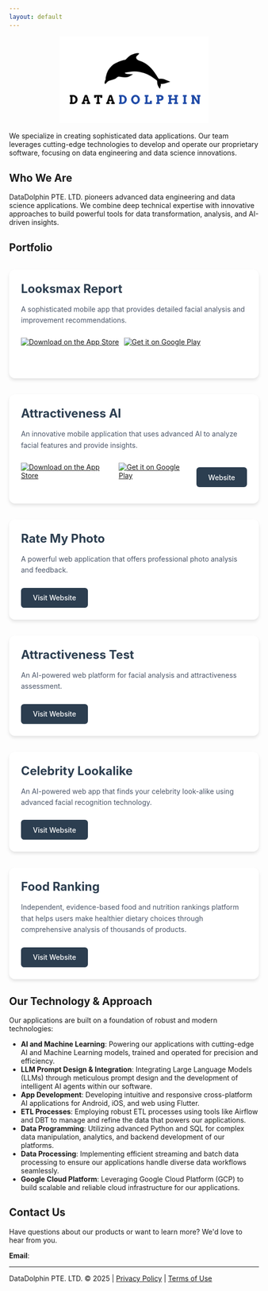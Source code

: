 ```yaml
---
layout: default
---
```


<p align="center">
  <img src="logo.png" style="max-width:300px"/>
</p>

We specialize in creating sophisticated data applications. Our team leverages cutting-edge technologies to develop and operate our proprietary software, focusing on data engineering and data science innovations.

## Who We Are

DataDolphin PTE. LTD. pioneers advanced data engineering and data science applications. We combine deep technical expertise with innovative approaches to build powerful tools for data transformation, analysis, and AI-driven insights.

## Portfolio

<div class="projects-container">
  <div class="project-item">
    <div class="project-content">
      <h3>Looksmax Report</h3>
      <p>A sophisticated mobile app that provides detailed facial analysis and improvement recommendations.</p>
      <div class="project-links">
        <a href="https://apps.apple.com/app/looksmax-report/id6737451002" class="app-store-link">
          <img src="https://developer.apple.com/app-store/marketing/guidelines/images/badge-download-on-the-app-store.svg" alt="Download on the App Store" height="58">
        </a>
        <a href="https://play.google.com/store/apps/details?id=com.rsapps.looksmaxreport" class="app-store-link" style="margin-left: 10px;">
          <img src="https://play.google.com/intl/en_us/badges/static/images/badges/en_badge_web_generic.png" alt="Get it on Google Play" height="58">
        </a>
        <!-- <a href="https://attractivenesstest.com/looksmax" class="website-link" style="margin-left: 10px;">Website</a> -->
      </div>
    </div>
  </div>

  <div class="project-item">
    <div class="project-content">
      <h3>Attractiveness AI</h3>
      <p>An innovative mobile application that uses advanced AI to analyze facial features and provide insights.</p>
      <div class="project-links">
        <a href="https://apps.apple.com/us/app/attractiveness-ai/id6741153581" class="app-store-link">
          <img src="https://developer.apple.com/app-store/marketing/guidelines/images/badge-download-on-the-app-store.svg" alt="Download on the App Store" height="58">
        </a>
        <a href="https://play.google.com/store/apps/details?id=com.datadolphinapps.attractiveness_ai" class="app-store-link" style="margin-left: 10px;">
          <img src="https://play.google.com/intl/en_us/badges/static/images/badges/en_badge_web_generic.png" alt="Get it on Google Play" height="58">
        </a>
        <a href="https://attractivenessai.com/" class="website-link" style="margin-left: 10px;">Website</a>
      </div>
    </div>
  </div>

  <div class="project-item">
    <div class="project-content">
      <h3>Rate My Photo</h3>
      <p>A powerful web application that offers professional photo analysis and feedback.</p>
      <div class="project-links">
        <a href="https://rate-my-photo.com/" class="website-link">Visit Website</a>
      </div>
    </div>
  </div>

  <div class="project-item">
    <div class="project-content">
      <h3>Attractiveness Test</h3>
      <p>An AI-powered web platform for facial analysis and attractiveness assessment.</p>
      <div class="project-links">
        <a href="https://attractivenesstest.com/" class="website-link">Visit Website</a>
      </div>
    </div>
  </div>

  <div class="project-item">
    <div class="project-content">
      <h3>Celebrity Lookalike</h3>
      <p>An AI-powered web app that finds your celebrity look-alike using advanced facial recognition technology.</p>
      <div class="project-links">
        <a href="https://mycelebritylookalike.com/" class="website-link">Visit Website</a>
      </div>
    </div>
  </div>

  <div class="project-item">
    <div class="project-content">
      <h3>Food Ranking</h3>
      <p>Independent, evidence-based food and nutrition rankings platform that helps users make healthier dietary choices through comprehensive analysis of thousands of products.</p>
      <div class="project-links">
        <a href="https://food-ranking.com/" class="website-link">Visit Website</a>
      </div>
    </div>
  </div>
</div> 

## Our Technology & Approach

Our applications are built on a foundation of robust and modern technologies:

- **AI and Machine Learning**: Powering our applications with cutting-edge AI and Machine Learning models, trained and operated for precision and efficiency.
- **LLM Prompt Design & Integration**: Integrating Large Language Models (LLMs) through meticulous prompt design and the development of intelligent AI agents within our software.
- **App Development**: Developing intuitive and responsive cross-platform AI applications for Android, iOS, and web using Flutter.
- **ETL Processes**: Employing robust ETL processes using tools like Airflow and DBT to manage and refine the data that powers our applications.
- **Data Programming**: Utilizing advanced Python and SQL for complex data manipulation, analytics, and backend development of our platforms.
- **Data Processing**: Implementing efficient streaming and batch data processing to ensure our applications handle diverse data workflows seamlessly.
- **Google Cloud Platform**: Leveraging Google Cloud Platform (GCP) to build scalable and reliable cloud infrastructure for our applications.

<style>
.projects-container {
  display: grid;
  grid-template-columns: repeat(auto-fit, minmax(300px, 1fr));
  gap: 2rem;
  margin: 2rem 0;
}

.project-item {
  background: #ffffff;
  border-radius: 12px;
  box-shadow: 0 4px 6px rgba(0, 0, 0, 0.1);
  transition: transform 0.3s ease, box-shadow 0.3s ease;
  overflow: hidden;
}

.project-item:hover {
  transform: translateY(-5px);
  box-shadow: 0 8px 12px rgba(0, 0, 0, 0.15);
}

.project-content {
  padding: 1.5rem;
}

.project-content h3 {
  color: #2c3e50;
  margin: 0 0 1rem 0;
  font-size: 1.5rem;
}

.project-content p {
  color: #4a5568;
  margin: 0 0 1.5rem 0;
  line-height: 1.6;
}

.project-links {
  margin-top: 1rem;
  display: flex;
  align-items: center;
}

.app-store-link {
  display: inline-flex;
  align-items: center;
  transition: opacity 0.3s ease;
}

.app-store-link:hover {
  opacity: 0.8;
}

.website-link {
  display: inline-flex;
  align-items: center;
  padding: 0.75rem 1.5rem;
  background: #2c3e50;
  color: white;
  text-decoration: none;
  border-radius: 6px;
  font-weight: 500;
  transition: background-color 0.3s ease;
  height: 40px;
  box-sizing: border-box;
}

.website-link:hover {
  background: #34495e;
}
</style>

## Contact Us

Have questions about our products or want to learn more? We'd love to hear from you.

**Email**: <span id="email"></span>

<script>
  // Obfuscate the email address parts
  var part1 = "info";
  var part2 = "datadolphin";
  var part3 = "net";
  
  // Construct the email address
  var email = part1 + "@" + part2 + "." + part3;
  
  // Create a clickable email link with proper mailto: protocol
  document.getElementById("email").innerHTML = '<a href="mailto:' + email + '">' + email + '</a>';
</script>


---


<div class="footer">
  DataDolphin PTE. LTD. © 2025 | <a href="/privacy-policy">Privacy Policy</a> |  <a href="/terms-of-use">Terms of Use</a>
</div>